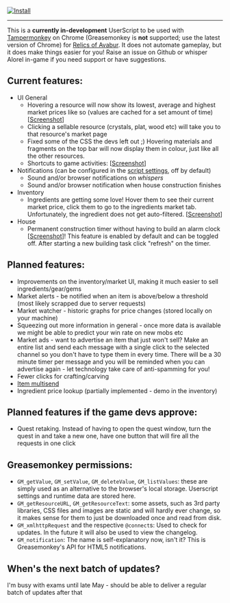 [![Install](https://raw.githubusercontent.com/Alorel/avabur-improved/master/res/img/install.png)](https://github.com/Alorel/avabur-improved/raw/master/avabur-improved.user.js)


----------

This is a **currently in-development** UserScript to be used with
[Tampermonkey](https://chrome.google.com/webstore/detail/tampermonkey/dhdgffkkebhmkfjojejmpbldmpobfkfo?hl=en) on
Chrome (Greasemonkey is **not** supported; use the latest version of Chrome) for
[Relics of Avabur](http://www.avabur.com/?ref=12345). It does not automate gameplay, but it does make things easier
for you! Raise an issue on Github or whisper Alorel in-game if you need support or have suggestions.

## Current features:

 - UI General
	 - Hovering a resource will now show its lowest, average and highest market prices like so (values are cached
	 for a set amount of time) [[Screenshot](https://github.com/Alorel/avabur-improved/blob/master/screenshots/scr-market-tooltips.png)]
	 - Clicking a sellable resource (crystals, plat, wood etc) will take you to that resource's market page
	 - Fixed some of the CSS the devs left out ;) Hovering materials and fragments on the top bar will now display
	 them in colour, just like all the other resources.
	 - Shortcuts to game activities: [[Screenshot](https://github.com/Alorel/avabur-improved/blob/master/screenshots/scr-shortcuts.png)]
 - Notifications (can be configured in the [script settings](https://github.com/Alorel/avabur-improved/blob/master/screenshots/gi-settings.png), off by default)
     - Sound and/or browser notifications on *whispers*
     - Sound and/or browser notification when house construction finishes
 - Inventory
     - Ingredients are getting some love! Hover them to see their current market price, click them to go to the
     ingredients market tab. Unfortunately, the ingredient does not get auto-filtered. [[Screenshot](https://github.com/Alorel/avabur-improved/blob/master/screenshots/scr-fish-fin.png)]
 - House
     - Permanent construction timer without having to build an alarm clock
     [[Screenshot](https://github.com/Alorel/avabur-improved/blob/master/screenshots/permanent-house-timer.png)]! This
     feature is enabled by default and can be toggled off. After starting a new building task click "refresh" on the timer.

## Planned features:

 - Improvements on the inventory/market UI, making it much easier to sell ingredients/gear/gems
 - Market alerts - be notified when an item is above/below a threshold (most likely scrapped due to server requests)
 - Market watcher - historic graphs for price changes (stored locally on your machine)
 - Squeezing out more information in general - once more data is available we might be able to predict your win rate on new mobs etc
 - Market ads - want to advertise an item that just won't sell? Make an entire list and send each message with a single
 click to the selected channel so you don't have to type them in every time. There will be a 30 minute timer per message
 and you will be reminded when you can advertise again - let technology take care of anti-spamming for you!
 - Fewer clicks for crafting/carving
 - [Item multisend](https://github.com/Alorel/avabur-improved/blob/develop/user-suggestions/item-multisend.txt)
 - Ingredient price lookup (partially implemented - demo in the inventory)

## Planned features if the game devs approve:

 - Quest retaking. Instead of having to open the quest window, turn the quest in and take a new one, have one button that will fire all the requests in one click

## Greasemonkey permissions:

 - `GM_getValue`, `GM_setValue`, `GM_deleteValue`, `GM_listValues`:  these are simply used as an alternative to
 the browser's local storage. Userscript settings and runtime data are stored here.
 - `GM_getResourceURL`, `GM_getResourceText`:  some assets, such as 3rd party libraries, CSS files and images are
 static and will hardly ever change, so it makes sense for them to just be downloaded once and read from disk.
 - `GM_xmlhttpRequest` and the respective `@connect`s: Used to check for updates. In the future it will also be used to
 view the changelog.
 - `GM_notification`: The name is self-explanatory now, isn't it? This is Greasemonkey's API for HTML5 notifications.

## When's the next batch of updates?
I'm busy with exams until late May - should be able to deliver a regular batch of updates after that
